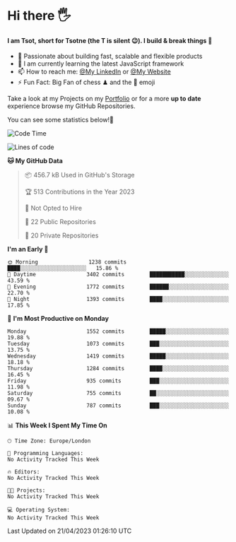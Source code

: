 # Hi there :raised_hand_with_fingers_splayed:
#### I am Tsot, short for Tsotne (the T is silent :wink:). I build & break things :space_invader:
- :telescope: Passionate about building fast, scalable and flexible products
- :seedling: I am currently learning the latest JavaScript framework 
- :mailbox: How to reach me: [@My LinkedIn](https://www.linkedin.com/in/tsotne-gvadzabia/) or [@My Website](https://tsotne.co.uk/contact)
- :zap: Fun Fact: Big Fan of chess ♟ and the 👾 emoji

Take a look at my Projects on my [Portfolio](https://tsotne.co.uk/) or for a more **up to date** experience browse my GitHub Repositories.

You can see some statistics below!:space_invader:
<!--START_SECTION:waka-->
![Code Time](http://img.shields.io/badge/Code%20Time-761%20hrs%202%20mins-blue)

![Lines of code](https://img.shields.io/badge/From%20Hello%20World%20I%27ve%20Written-4.6%20million%20lines%20of%20code-blue)

**🐱 My GitHub Data** 

> 📦 456.7 kB Used in GitHub's Storage 
 > 
> 🏆 513 Contributions in the Year 2023
 > 
> 🚫 Not Opted to Hire
 > 
> 📜 22 Public Repositories 
 > 
> 🔑 20 Private Repositories 
 > 
**I'm an Early 🐤** 

```text
🌞 Morning                1238 commits        ████░░░░░░░░░░░░░░░░░░░░░   15.86 % 
🌆 Daytime                3402 commits        ███████████░░░░░░░░░░░░░░   43.59 % 
🌃 Evening                1772 commits        ██████░░░░░░░░░░░░░░░░░░░   22.70 % 
🌙 Night                  1393 commits        ████░░░░░░░░░░░░░░░░░░░░░   17.85 % 
```
📅 **I'm Most Productive on Monday** 

```text
Monday                   1552 commits        █████░░░░░░░░░░░░░░░░░░░░   19.88 % 
Tuesday                  1073 commits        ███░░░░░░░░░░░░░░░░░░░░░░   13.75 % 
Wednesday                1419 commits        █████░░░░░░░░░░░░░░░░░░░░   18.18 % 
Thursday                 1284 commits        ████░░░░░░░░░░░░░░░░░░░░░   16.45 % 
Friday                   935 commits         ███░░░░░░░░░░░░░░░░░░░░░░   11.98 % 
Saturday                 755 commits         ██░░░░░░░░░░░░░░░░░░░░░░░   09.67 % 
Sunday                   787 commits         ███░░░░░░░░░░░░░░░░░░░░░░   10.08 % 
```


📊 **This Week I Spent My Time On** 

```text
🕑︎ Time Zone: Europe/London

💬 Programming Languages: 
No Activity Tracked This Week

🔥 Editors: 
No Activity Tracked This Week

🐱‍💻 Projects: 
No Activity Tracked This Week

💻 Operating System: 
No Activity Tracked This Week
```


 Last Updated on 21/04/2023 01:26:10 UTC
<!--END_SECTION:waka-->
